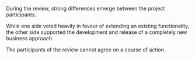 During the review, strong differences emerge between the project participants.

While one side voted heavily in favour of extending an existing functionality, the other side supported the development and release of a completely new business approach.

The participants of the review cannot agree on a course of action.
